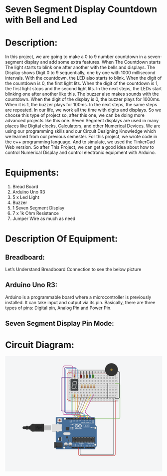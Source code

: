 # Seven Segment Display Countdown with Bell and Led

# Description: 
In this project, we are going to make a 0 to 9 number countdown in a seven-segment display and add some extra features. When The Countdown starts The light starts to blink one after another with the bells and displays.
The Display shows Digit 0 to 9 sequentially, one by one with 1000 millisecond intervals.
With the countdown, the LED also starts to blink. When the digit of the countdown is 0, the first light lits. When the digit of the countdown is 1, the first light stops and the second light lits. In the next steps, the LEDs start blinking one after another like this.
The buzzer also makes sounds with the countdown. When the digit of the display is 0, the buzzer plays for 1000ms. When it is 1, the buzzer plays for 100ms. In the next steps, the same steps are repeated.
 In our life, we work all the time with digits and displays. So we choose this type of project so, after this one, we can be doing more advanced projects like this one. Seven Segment displays are used in many places like Digital clocks, Calculators, and other Numerical Devices. We are using our programming skills and our Circuit Designing Knowledge which we learned from our previous semester. For this project, we wrote code in the c++ programming language. And to simulate, we used the TinkerCad Web version.
So after This Project, we can get a good idea about how to control Numerical Display and control electronic equipment with Arduino.

# Equipments: 
1. Bread Board
2. Arduino Uno R3
3. 5 x Led Light
4. Buzzer
5. 1 Seven Segment Display
6. 7 x 1k Ohm Resistance 
7. Jumper Wire as much as need

# Description Of Equipment:

## Breadboard: 
Let’s Understand Breadboard Connection to see the below picture


## Arduino Uno R3:
Arduino is a programmable board where a microcontroller is previously installed. It can take input and output via its pin. Basically, there are three types of pins: Digital pin, Analog Pin and Power Pin.
## Seven Segment Display Pin Mode: 


# Circuit Diagram:

![Circuit Diagram](/pic/pp.png "Seven Segment Display Countdown with Bell and Led")
